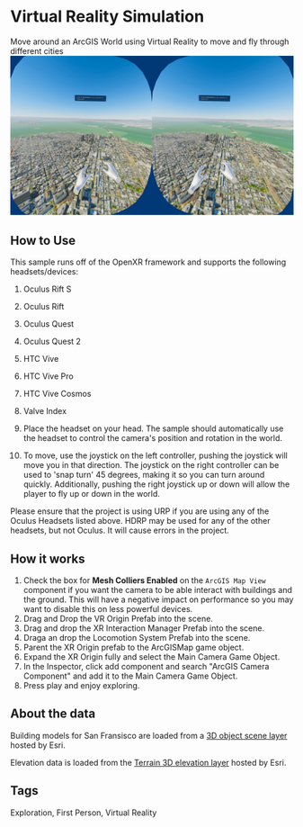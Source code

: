 # Virtual Reality Simulation

Move around an ArcGIS World using Virtual Reality to move and fly through different cities
![Image of Virtual Reality Simulation](VR.jpg)

## How to Use
This sample runs off of the OpenXR framework and supports the following headsets/devices:
1. Oculus Rift S
2. Oculus Rift
3. Oculus Quest
4. Oculus Quest 2
5. HTC Vive
6. HTC Vive Pro
6. HTC Vive Cosmos
7. Valve Index

1. Place the headset on your head. The sample should automatically use the headset to control the camera's position and rotation in the world. 
2. To move, use the joystick on the left controller, pushing the joystick will move you in that direction. The joystick on the right controller can be used to 'snap turn' 45 degrees, making it so you can turn around quickly. Additionally, pushing the right joystick up or down will allow the player to fly up or down in the world. 

Please ensure that the project is using URP if you are using any of the Oculus Headsets listed above. HDRP may be used for any of the other headsets, but not Oculus. It will cause errors in the project. 

## How it works

1. Check the box for **Mesh Colliers Enabled** on the `ArcGIS Map View` component if you want the camera to be able interact with buildings and the ground. This will have a negative impact on performance so you may want to disable this on less powerful devices.
2. Drag and Drop the VR Origin Prefab into the scene.
3. Drag and drop the XR Interaction Manager Prefab into the scene.
4. Draga an drop the Locomotion System Prefab into the scene.
5. Parent the XR Origin prefab to the ArcGISMap game object.
6. Expand the XR Origin fully and select the Main Camera Game Object.
7. In the Inspector, click add component and search "ArcGIS Camera Component" and add it to the Main Camera Game Object.
8. Press play and enjoy exploring.

## About the data

Building models for San Fransisco are loaded from a [3D object scene layer](https://tiles.arcgis.com/tiles/z2tnIkrLQ2BRzr6P/arcgis/rest/services/SanFrancisco_Bldgs/SceneServer) hosted by Esri.

Elevation data is loaded from the [Terrain 3D elevation layer](https://www.arcgis.com/home/item.html?id=7029fb60158543ad845c7e1527af11e4) hosted by Esri.

## Tags

Exploration, First Person, Virtual Reality
